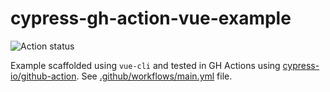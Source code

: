 # cypress-gh-action-vue-example

![Action status](https://github.com/cypress-io/cypress-gh-action-vue-example/workflows/main/badge.svg?branch=master)

Example scaffolded using `vue-cli` and tested in GH Actions using [cypress-io/github-action](https://github.com/cypress-io/github-action). See [.github/workflows/main.yml](.github/workflows/main.yml) file.
